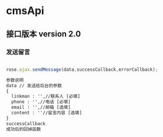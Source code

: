 # cmsApi 
## 接口版本 version 2.0

### 发送留言
```javascript

rose.ajax.sendMessage(data,successCallback,errorCallback);


```

```cmd
参数说明
data // 发送给后台的参数
{
  linkman : '',//联系人 [必填]
  phone : '',//电话 [必填]
  email : '',//邮箱 [选填]
  content : ''//留言内容 [选填]
}
successCallback
成功后的回掉函数

```
